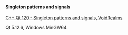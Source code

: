 #### Singleton patterns and signals

[C++ Qt 120 - Singleton patterns and signals, VoidRealms](https://www.youtube.com/watch?v=yrc8qglmCyw)

Qt 5.12.6, Windows MinGW64
